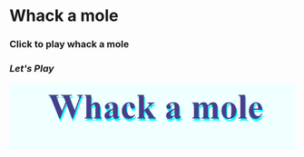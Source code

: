 # Whack a mole

### Click to play whack a mole

### *Let's Play*

[![game](/ss.png "play game")](https://qwerty-123456-ui.github.io/whack-a-mole/)
